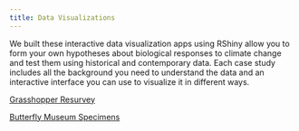 ```yaml
---
title: Data Visualizations
---
```


We built these interactive data visualization apps using RShiny allow you to form your own hypotheses about biological responses to climate change and test them using historical and contemporary data. Each case study includes all the background you need to understand the data and an interactive interface you can use to visualize it in different ways. 

<p><a href="https://huckley.shinyapps.io/grasshoppers/">Grasshopper Resurvey</a></p>
<p><a href="https://huckley.shinyapps.io/butterflies/">Butterfly Museum Specimens</a></p>
